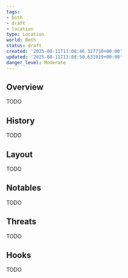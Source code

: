 ```yaml
---
tags:
- both
- draft
- location
type: Location
world: Both
status: draft
created: '2025-08-11T13:08:46.327710+00:00'
updated: '2025-08-11T13:08:50.631919+00:00'
danger_level: Moderate
---
```



## Overview

TODO
## History

TODO
## Layout

TODO
## Notables

TODO
## Threats

TODO
## Hooks

TODO
